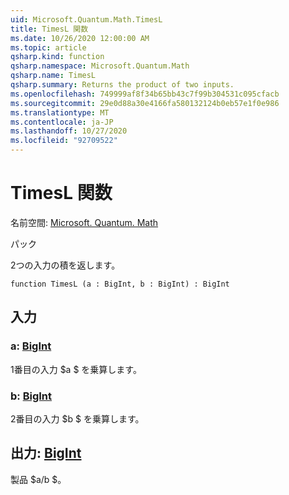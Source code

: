 ```yaml
---
uid: Microsoft.Quantum.Math.TimesL
title: TimesL 関数
ms.date: 10/26/2020 12:00:00 AM
ms.topic: article
qsharp.kind: function
qsharp.namespace: Microsoft.Quantum.Math
qsharp.name: TimesL
qsharp.summary: Returns the product of two inputs.
ms.openlocfilehash: 749999af8f34b65bb43c7f99b304531c095cfacb
ms.sourcegitcommit: 29e0d88a30e4166fa580132124b0eb57e1f0e986
ms.translationtype: MT
ms.contentlocale: ja-JP
ms.lasthandoff: 10/27/2020
ms.locfileid: "92709522"
---
```

# <a name="timesl-function"></a>TimesL 関数

名前空間: [Microsoft. Quantum. Math](xref:Microsoft.Quantum.Math)

パック [](https://nuget.org/packages/)


2つの入力の積を返します。

```qsharp
function TimesL (a : BigInt, b : BigInt) : BigInt
```


## <a name="input"></a>入力

### <a name="a--bigint"></a>a: [BigInt](xref:microsoft.quantum.lang-ref.bigint)

1番目の入力 $a $ を乗算します。


### <a name="b--bigint"></a>b: [BigInt](xref:microsoft.quantum.lang-ref.bigint)

2番目の入力 $b $ を乗算します。



## <a name="output--bigint"></a>出力: [BigInt](xref:microsoft.quantum.lang-ref.bigint)

製品 $a/b $。